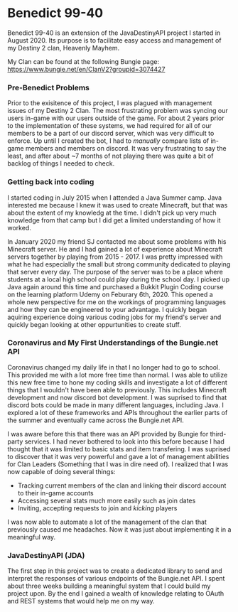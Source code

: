# Benedict 99-40
Benedict 99-40 is an extension of the JavaDestinyAPI project I started in August 2020. Its purpose is to facilitate easy access and management of my Destiny 2 clan, Heavenly Mayhem.

My Clan can be found at the following Bungie page: https://www.bungie.net/en/ClanV2?groupid=3074427

### Pre-Benedict Problems
Prior to the exisitence of this project, I was plagued with management issues of my Destiny 2 Clan. The most frustrating problem was syncing our users in-game with our users outside of the game. For about 2 years prior to the implementation of these systems, we had required for all of our members to be a part of our discord server, which was very difficult to enforce.
Up until I created the bot, I had to _manually_ compare lists of in-game members and members on discord. It was very frustrating to say the least, and after about ~7 months of not playing there was quite a bit of backlog of things I needed to check.

### Getting back into coding
I started coding in July 2015 when I attended a Java Summer camp. Java interested me because I knew it was used to create Minecraft, but that was about the extent of my knowledg at the time. I didn't pick up very much knowledge from that camp but I did get a limited understanding of how it worked.

In January 2020 my friend SJ contacted me about some problems with his Minecraft server. He and I had gained a lot of experience about Minecraft servers together by playing from 2015 - 2017. I was pretty impressed with what he had especially the small but strong community dedicated to playing that server every day. The purpose of the server was to be a place where students at a local high school could play during the school day.
I picked up Java again around this time and purchased a Bukkit Plugin Coding course on the learning platform Udemy on Feburary 6th, 2020. This opened a whole new perspective for me on the workings of programming languages and how they can be engineered to your advantage. I quickly began aquiring experience doing various coding jobs for my friend's server and quickly began looking at other oppurtunities to create stuff.

### Coronavirus and My First Understandings of the Bungie.net API
Coronavirus changed my daily life in that I no longer had to go to school. This provided me with a lot more free time than normal. I was able to utilize this new free time to hone my coding skills and investigate a lot of different things that I wouldn't have been able to previously. This includes Minecraft development and now discord bot development.
I was suprised to find that discord bots could be made in many different languages, including Java. I explored a lot of these frameworks and APIs throughout the earlier parts of the summer and eventually came across the Bungie.net API.

I was aware before this that there was an API provided by Bungie for third-party services. I had never bothered to look into this before because I had thought that it was limited to basic stats and item transfering. I was suprised to discover that it was very powerful and gave a lot of management abilities for Clan Leaders (Something that I was in dire need of).
I realized that I was now capable of doing several things:
- Tracking current members of the clan and linking their discord account to their in-game accounts
- Accessing several stats much more easily such as join dates
- Inviting, accepting requests to join and _kicking_ players

I was now able to automate a lot of the management of the clan that previously caused me headaches. Now it was just about implementing it in a meaningful way.

### JavaDestinyAPI (JDA)
The first step in this project was to create a dedicated library to send and interpret the responses of various endpoints of the Bungie.net API.
I spent about three weeks building a meaningful system that I could build my project upon. By the end I gained a wealth of knowledge relating to OAuth and REST systems that would help me on my way.
